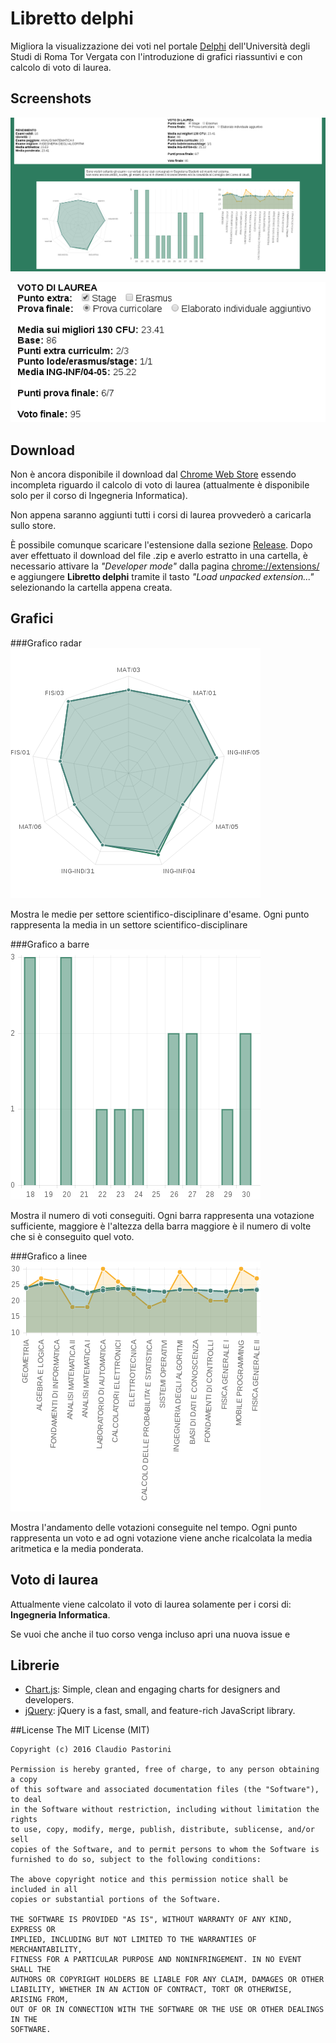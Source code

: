 # Libretto delphi

Migliora la visualizzazione dei voti nel portale [Delphi](https://delphi.uniroma2.it) dell'Università degli Studi di Roma Tor Vergata con l'introduzione di grafici riassuntivi e con calcolo di voto di laurea.

## Screenshots

![Overview](resources/overview.png)

![Overview1](resources/libretto.png)

## Download
Non è ancora disponibile il download dal [Chrome Web Store](https://chrome.google.com/webstore/category/extensions) essendo incompleta riguardo il calcolo di voto di laurea (attualmente è disponibile solo per il corso di Ingegneria Informatica).

Non appena saranno aggiunti tutti i corsi di laurea provvederò a caricarla sullo store. 

È possibile comunque scaricare l'estensione dalla sezione [Release](https://github.com/pincopallino93/Libretto-Delphi/releases). 
Dopo aver effettuato il download del file .zip e averlo estratto in una cartella, è necessario attivare la *"Developer mode"* dalla pagina [chrome://extensions/](chrome://extensions/) e aggiungere **Libretto delphi** tramite il tasto *"Load unpacked extension..."* selezionando la cartella appena creata.

## Grafici
###Grafico radar
![Radar chart](resources/radar.png)

Mostra le medie per settore scientifico-disciplinare d'esame.
Ogni punto rappresenta la media in un settore scientifico-disciplinare

###Grafico a barre
![Bar chart](resources/bar.png)

Mostra il numero di voti conseguiti.
Ogni barra rappresenta una votazione sufficiente, maggiore è l'altezza della barra maggiore è il numero di volte che si è conseguito quel voto.

###Grafico a linee
![Line chart](resources/line.png)

Mostra l'andamento delle votazioni conseguite nel tempo.
Ogni punto rappresenta un voto e ad ogni votazione viene anche ricalcolata la media aritmetica e la media ponderata.

## Voto di laurea
Attualmente viene calcolato il voto di laurea solamente per i corsi di: **Ingegneria Informatica**.

Se vuoi che anche il tuo corso venga incluso apri una nuova issue e 

## Librerie
* [Chart.js](http://www.chartjs.org/): Simple, clean and engaging charts for designers and developers.
* [jQuery](https://jquery.com/): jQuery is a fast, small, and feature-rich JavaScript library.

##License
    The MIT License (MIT)
    
    Copyright (c) 2016 Claudio Pastorini
    
    Permission is hereby granted, free of charge, to any person obtaining a copy
    of this software and associated documentation files (the "Software"), to deal
    in the Software without restriction, including without limitation the rights
    to use, copy, modify, merge, publish, distribute, sublicense, and/or sell
    copies of the Software, and to permit persons to whom the Software is
    furnished to do so, subject to the following conditions:
    
    The above copyright notice and this permission notice shall be included in all
    copies or substantial portions of the Software.
    
    THE SOFTWARE IS PROVIDED "AS IS", WITHOUT WARRANTY OF ANY KIND, EXPRESS OR
    IMPLIED, INCLUDING BUT NOT LIMITED TO THE WARRANTIES OF MERCHANTABILITY,
    FITNESS FOR A PARTICULAR PURPOSE AND NONINFRINGEMENT. IN NO EVENT SHALL THE
    AUTHORS OR COPYRIGHT HOLDERS BE LIABLE FOR ANY CLAIM, DAMAGES OR OTHER
    LIABILITY, WHETHER IN AN ACTION OF CONTRACT, TORT OR OTHERWISE, ARISING FROM,
    OUT OF OR IN CONNECTION WITH THE SOFTWARE OR THE USE OR OTHER DEALINGS IN THE
    SOFTWARE.